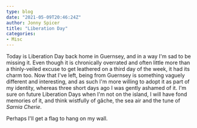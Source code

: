 ```yaml
---
type: blog
date: "2021-05-09T20:46:24Z"
author: Jonny Spicer
title: "Liberation Day"
categories:
- Misc
---
```

Today is Liberation Day back home in Guernsey, and in a way I'm sad to be missing it. Even though it is chronically overrated and often little more than a thinly-veiled excuse to get leathered
on a third day of the week, it had its charm too. Now that I've left, being from Guernsey is something vaguely different and interesting, and as such I'm more willing to adopt it as part of my
identity, whereas three short days ago I was gently ashamed of it. I'm sure on future Liberation Days when I'm not on the island, I will have fond memories of it, and think wistfully of gâche,
the sea air and the tune of *Sarnia Cherie*.

Perhaps I'll get a flag to hang on my wall.
